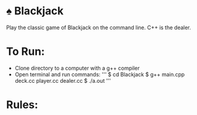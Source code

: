 # :spades: Blackjack
Play the classic game of Blackjack on the command line. C++ is the dealer.

# To Run:
- Clone directory to a computer with a g++ compiler
- Open terminal and run commands:
'''
$ cd Blackjack
$ g++ main.cpp deck.cc player.cc dealer.cc
$ ./a.out
'''
# Rules:
